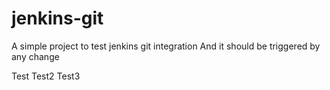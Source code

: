 # jenkins-git

A simple project to test jenkins git integration
And it should be triggered by any change

Test
Test2
Test3
